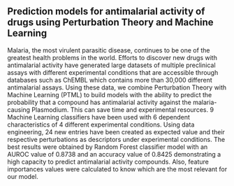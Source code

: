 ## Prediction models for antimalarial activity of drugs using Perturbation Theory and Machine Learning

Malaria, the most virulent parasitic disease, continues to be one of the greatest health problems in the world. Efforts to discover new drugs with antimalarial activity have generated large datasets of multiple preclinical assays with different experimental conditions that are accessible through databases such as ChEMBL which contains more than 30,000 different antimalarial assays. Using these data, we combine Perturbation Theory with Machine Learning (PTML) to build models with the ability to predict the probability that a compound has antimalarial activity against the malaria-causing Plasmodium. This can save time and experimental resources. 9 Machine Learning classifiers have been used with 6 dependent characteristics of 4 different experimental conditions. Using data engineering, 24 new entries have been created as expected value and their respective perturbations as descriptors under experimental conditions. The best results were obtained by Random Forest classifier model with an AUROC value of 0.8738 and an accuracy value of 0.8425 demonstrating a high capacity to predict antimalarial activity compounds. Also, feature importances values were calculated to know which are the most relevant for our model.
